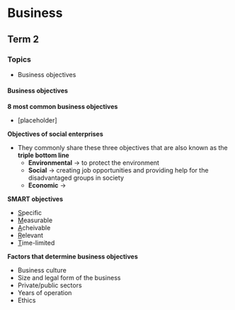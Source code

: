 <h1>Business</h1>

## Term 2

### Topics
- Business objectives

#### Business objectives
**8 most common business objectives**
- [placeholder]

**Objectives of social enterprises**
- They commonly share these three objectives that are also known as the **triple bottom line**
    - **Environmental** &rarr; to protect the environment
    - **Social** &rarr; creating job opportunities and providing help for the disadvantaged groups in society
    - **Economic** &rarr; 

**SMART objectives**
- <u>S</u>pecific
- <u>M</u>easurable
- <u>A</u>cheivable
- <u>R</u>elevant
- <u>T</u>ime-limited

**Factors that determine business objectives**
- Business culture
- Size and legal form of the business
- Private/public sectors
- Years of operation
- Ethics